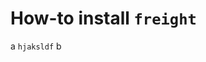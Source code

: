 # How-to install `freight`

a `hjaksldf` b

<!-- TODO(kcza): check `startup.lua` on floppy disks! -->
